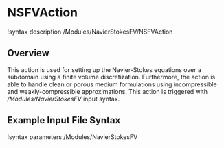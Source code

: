 # NSFVAction

!syntax description /Modules/NavierStokesFV/NSFVAction

## Overview

This action is used for setting up the Navier-Stokes equations over a subdomain
using a finite volume discretization. Furthermore, the action is able to handle
clean or porous medium formulations using incompressible and
weakly-compressible approximations.
This action is triggered with */Modules/NavierStokesFV* input syntax.

## Example Input File Syntax

!syntax parameters /Modules/NavierStokesFV
